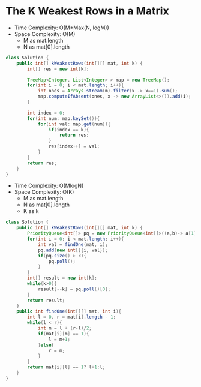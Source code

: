# The K Weakest Rows in a Matrix

- Time Complexity: O(M\*Max(N, logM))
- Space Complexity: O(M)
  - M as mat.length
  - N as mat[0].length

```java
class Solution {
    public int[] kWeakestRows(int[][] mat, int k) {
        int[] res = new int[k];

        TreeMap<Integer, List<Integer> > map = new TreeMap();
        for(int i = 0; i < mat.length; i++){
            int ones = Arrays.stream(m).filter(x -> x==1).sum();
            map.computeIfAbsent(ones, x -> new ArrayList<>()).add(i);
        }

        int index = 0;
        for(int num: map.keySet()){
            for(int val: map.get(num)){
                if(index == k){
                    return res;
                }
                res[index++] = val;
            }
        }
        return res;
    }
}
```

- Time Complexity: O(MlogN)
- Space Complexity: O(K)
  - M as mat.length
  - N as mat[0].length
  - K as k

```java
class Solution {
    public int[] kWeakestRows(int[][] mat, int k) {
        PriorityQueue<int[]> pq = new PriorityQueue<int[]>((a,b)-> a[1] == b[1]? b[0] - a[0]: b[1] - a[1]);
        for(int i = 0; i < mat.length; i++){
            int val = findOne(mat, i);
            pq.add(new int[]{i, val});
            if(pq.size() > k){
                pq.poll();
            }
        }
        int[] result = new int[k];
        while(k>0){
            result[--k] = pq.poll()[0];
        }
        return result;
    }
    public int findOne(int[][] mat, int i){
        int l = 0, r = mat[i].length - 1;
        while(l < r){
            int m = l + (r-l)/2;
            if(mat[i][m] == 1){
                l = m+1;
            }else{
                r = m;
            }
        }
        return mat[i][l] == 1? l+1:l;
    }
}
```
